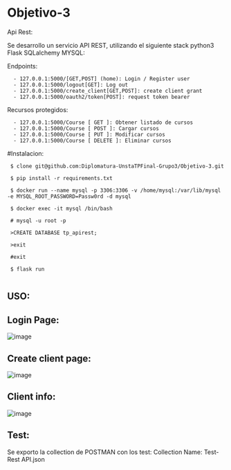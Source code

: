 # Objetivo-3

Api Rest:

Se desarrollo un servicio API REST, utilizando el siguiente stack python3 Flask SQLalchemy MYSQL:
  
Endpoints:
```
  - 127.0.0.1:5000/[GET,POST] (home): Login / Register user
  - 127.0.0.1:5000/logout[GET]: Log out
  - 127.0.0.1:5000/create_client[GET,POST]: create client grant
  - 127.0.0.1:5000/oauth2/token[POST]: request token bearer
```
Recursos protegidos:

```
  - 127.0.0.1:5000/Course [ GET ]: Obtener listado de cursos
  - 127.0.0.1:5000/Course [ POST ]: Cargar cursos
  - 127.0.0.1:5000/Course [ PUT ]: Modificar cursos
  - 127.0.0.1:5000/Course [ DELETE ]: Eliminar cursos

```


#Instalacion:
 ```
  $ clone git@github.com:Diplomatura-UnstaTPFinal-Grupo3/Objetivo-3.git
  
  $ pip install -r requirements.txt
  
  $ docker run --name mysql -p 3306:3306 -v /home/mysql:/var/lib/mysql -e MYSQL_ROOT_PASSWORD=Passw0rd -d mysql
  
  $ docker exec -it mysql /bin/bash
  
  # mysql -u root -p
  
  >CREATE DATABASE tp_apirest;
  
  >exit
  
  #exit
  
  $ flask run
  
 ```
  
  USO:
  ---
  
  Login Page:
  ---
  ![image](https://user-images.githubusercontent.com/87378901/146185106-6537b7bf-1d91-4805-9d44-39298786557a.png)
  
  Create client page:
  ---
  ![image](https://user-images.githubusercontent.com/87378901/146186412-e89918c1-a7b9-46d4-a4da-8cafd336a816.png)
  
  Client info:
  ---
  ![image](https://user-images.githubusercontent.com/87378901/146186481-3d15835a-798f-40c1-8120-98ac2537e3d9.png)
  
  
Test:
---
Se exporto la collection de POSTMAN con los test:
Collection Name: Test- Rest API.json


  
